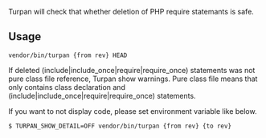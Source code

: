 Turpan will check that whether deletion of PHP require statemants is safe.

## Usage

```shell
vendor/bin/turpan {from rev} HEAD
```

If deleted (include|include_once|require|require_once) statements was not pure class file reference, Turpan show warnings.
Pure class file means that only contains class declaration and (include|include_once|require|require_once) statements.


If you want to not display code, please set environment variable like below.

```shell
$ TURPAN_SHOW_DETAIL=OFF vendor/bin/turpan {from rev} {to rev}
```

